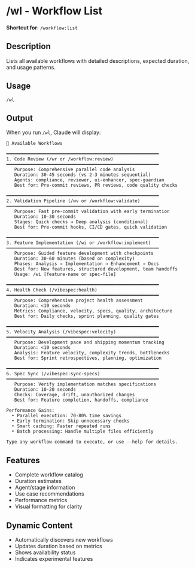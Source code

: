 # /wl - Workflow List

**Shortcut for**: `/workflow:list`

## Description
Lists all available workflows with detailed descriptions, expected duration, and usage patterns.

## Usage
```
/wl
```

## Output
When you run `/wl`, Claude will display:

```
🔄 Available Workflows

━━━━━━━━━━━━━━━━━━━━━━━━━━━━━━━━━━━━━━━━━━━━━━━━━━━━━━━━━
1. Code Review (/wr or /workflow:review)
━━━━━━━━━━━━━━━━━━━━━━━━━━━━━━━━━━━━━━━━━━━━━━━━━━━━━━━━━
   Purpose: Comprehensive parallel code analysis
   Duration: 30-45 seconds (vs 2-3 minutes sequential)
   Agents: compliance, reviewer, ui-enhancer, spec-guardian
   Best for: Pre-commit reviews, PR reviews, code quality checks
   
━━━━━━━━━━━━━━━━━━━━━━━━━━━━━━━━━━━━━━━━━━━━━━━━━━━━━━━━━
2. Validation Pipeline (/wv or /workflow:validate)
━━━━━━━━━━━━━━━━━━━━━━━━━━━━━━━━━━━━━━━━━━━━━━━━━━━━━━━━━
   Purpose: Fast pre-commit validation with early termination
   Duration: 10-30 seconds
   Stages: Quick checks → Deep analysis (conditional)
   Best for: Pre-commit hooks, CI/CD gates, quick validation
   
━━━━━━━━━━━━━━━━━━━━━━━━━━━━━━━━━━━━━━━━━━━━━━━━━━━━━━━━━
3. Feature Implementation (/wi or /workflow:implement)
━━━━━━━━━━━━━━━━━━━━━━━━━━━━━━━━━━━━━━━━━━━━━━━━━━━━━━━━━
   Purpose: Guided feature development with checkpoints
   Duration: 30-60 minutes (based on complexity)
   Phases: Analysis → Implementation → Enhancement → Docs
   Best for: New features, structured development, team handoffs
   Usage: /wi [feature-name or spec-file]
   
━━━━━━━━━━━━━━━━━━━━━━━━━━━━━━━━━━━━━━━━━━━━━━━━━━━━━━━━━
4. Health Check (/vibespec:health)
━━━━━━━━━━━━━━━━━━━━━━━━━━━━━━━━━━━━━━━━━━━━━━━━━━━━━━━━━
   Purpose: Comprehensive project health assessment
   Duration: <10 seconds
   Metrics: Compliance, velocity, specs, quality, architecture
   Best for: Daily checks, sprint planning, quality gates
   
━━━━━━━━━━━━━━━━━━━━━━━━━━━━━━━━━━━━━━━━━━━━━━━━━━━━━━━━━
5. Velocity Analysis (/vibespec:velocity)
━━━━━━━━━━━━━━━━━━━━━━━━━━━━━━━━━━━━━━━━━━━━━━━━━━━━━━━━━
   Purpose: Development pace and shipping momentum tracking
   Duration: <10 seconds
   Analysis: Feature velocity, complexity trends, bottlenecks
   Best for: Sprint retrospectives, planning, optimization
   
━━━━━━━━━━━━━━━━━━━━━━━━━━━━━━━━━━━━━━━━━━━━━━━━━━━━━━━━━
6. Spec Sync (/vibespec:sync-specs)
━━━━━━━━━━━━━━━━━━━━━━━━━━━━━━━━━━━━━━━━━━━━━━━━━━━━━━━━━
   Purpose: Verify implementation matches specifications
   Duration: 10-20 seconds
   Checks: Coverage, drift, unauthorized changes
   Best for: Feature completion, handoffs, compliance

Performance Gains:
  • Parallel execution: 70-80% time savings
  • Early termination: Skip unnecessary checks
  • Smart caching: Faster repeated runs
  • Batch processing: Handle multiple files efficiently

Type any workflow command to execute, or use --help for details.
```

## Features
- Complete workflow catalog
- Duration estimates
- Agent/stage information
- Use case recommendations
- Performance metrics
- Visual formatting for clarity

## Dynamic Content
- Automatically discovers new workflows
- Updates duration based on metrics
- Shows availability status
- Indicates experimental features